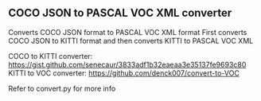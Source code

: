 ## COCO JSON to PASCAL VOC XML converter
Converts COCO JSON format to PASCAL VOC XML format
First converts COCO JSON to KITTI format and then converts KITTI to PASCAL VOC XML

COCO to KITTI converter: https://gist.github.com/senecaur/3833adf1b32eaeaa3e35137fe9693c80
KITTI to VOC converter: https://github.com/denck007/convert-to-VOC

Refer to convert.py for more info